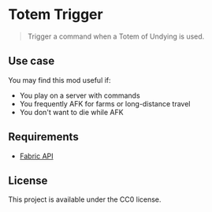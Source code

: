 # Totem Trigger

> Trigger a command when a Totem of Undying is used.

## Use case

You may find this mod useful if:
- You play on a server with commands
- You frequently AFK for farms or long-distance travel
- You don't want to die while AFK

## Requirements

- [Fabric API](https://www.curseforge.com/minecraft/mc-mods/fabric-api)

## License

This project is available under the CC0 license.
